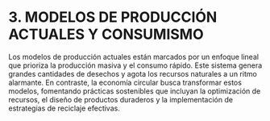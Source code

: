 # 3. MODELOS DE PRODUCCIÓN ACTUALES Y CONSUMISMO

Los modelos de producción actuales están marcados por un enfoque lineal que prioriza la producción masiva y el consumo rápido. Este sistema genera grandes cantidades de desechos y agota los recursos naturales a un ritmo alarmante. En contraste, la economía circular busca transformar estos modelos, fomentando prácticas sostenibles que incluyan la optimización de recursos, el diseño de productos duraderos y la implementación de estrategias de reciclaje efectivas.
